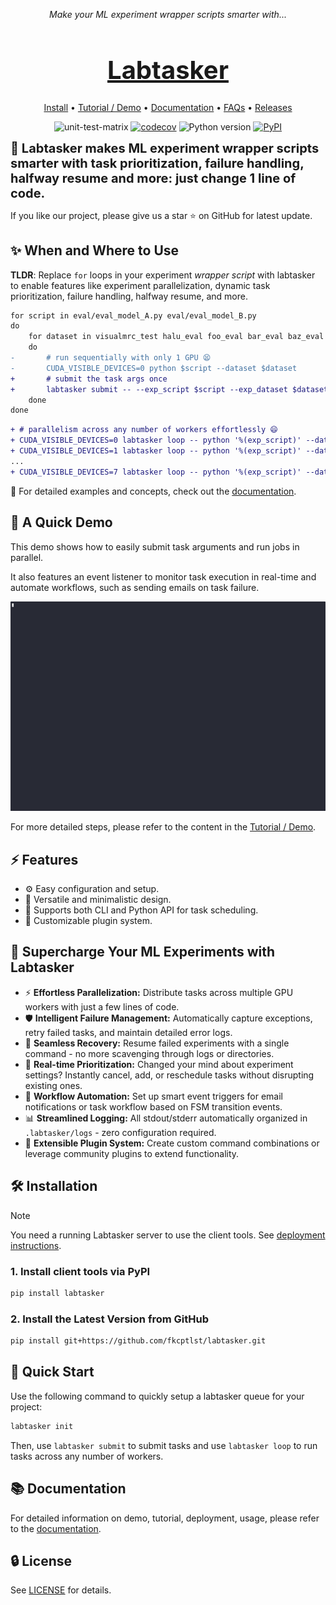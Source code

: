 <p align="center"><em>Make your ML experiment wrapper scripts smarter with...</em></p>
<h1 align="center" style="font-size: 40px;"> <a href="">Labtasker</a></h1>
<p align="center"><a href="https://fkcptlst.github.io/labtasker/latest/install/install/">Install</a> • <a href="https://fkcptlst.github.io/labtasker/latest/guide/basic/">Tutorial / Demo</a> • <a href="https://fkcptlst.github.io/labtasker/latest/">Documentation</a> • <a href="https://fkcptlst.github.io/labtasker/dev/faq/">FAQs</a> • <a href="https://github.com/fkcptlst/labtasker/releases">Releases</a></p>

<p align="center">
  <img src="https://github.com/fkcptlst/labtasker/actions/workflows/unit-test-matrix.yml/badge.svg" alt="unit-test-matrix" />
  <a href="https://codecov.io/gh/fkcptlst/labtasker"><img src="https://codecov.io/gh/fkcptlst/labtasker/graph/badge.svg?token=KQFBV3QRPY" alt="codecov" /></a>
  <img src="https://img.shields.io/badge/Python-3.8%20|%203.9%20|%203.10%20|%203.11%20|%203.12%20|%203.13-blue" alt="Python version" />
  <a href="https://pypi.org/project/labtasker/"><img src="https://img.shields.io/pypi/v/labtasker" alt="PyPI" /></a>
</p>


**<span style="font-size: 20px;"> 🌟 Labtasker makes ML experiment wrapper scripts smarter with task prioritization,
failure handling, halfway resume and more: just change 1 line of code.</span>**

If you like our project, please give us a star ⭐ on GitHub for latest update.

## ✨ When and Where to Use

**TLDR**: Replace `for` loops in your experiment *wrapper script* with labtasker to enable features like experiment
parallelization, dynamic task prioritization, failure handling, halfway resume, and more.

```diff
for script in eval/eval_model_A.py eval/eval_model_B.py
do
    for dataset in visualmrc_test halu_eval foo_eval bar_eval baz_eval
    do
-       # run sequentially with only 1 GPU 😫
-       CUDA_VISIBLE_DEVICES=0 python $script --dataset $dataset
+       # submit the task args once
+       labtasker submit -- --exp_script $script --exp_dataset $dataset
    done
done
```

```diff
+ # parallelism across any number of workers effortlessly 😄
+ CUDA_VISIBLE_DEVICES=0 labtasker loop -- python '%(exp_script)' --dataset '%(exp_dataset)' &
+ CUDA_VISIBLE_DEVICES=1 labtasker loop -- python '%(exp_script)' --dataset '%(exp_dataset)' &
...
+ CUDA_VISIBLE_DEVICES=7 labtasker loop -- python '%(exp_script)' --dataset '%(exp_dataset)' &
```

🐳 For detailed examples and concepts, check out the [documentation](https://fkcptlst.github.io/labtasker/).

## 🧪️ A Quick Demo

This demo shows how to easily submit task arguments and run jobs in parallel.

It also features an event listener to monitor task execution in real-time and automate workflows,
such as sending emails on task failure.

![demo](assets/demo.gif)

For more detailed steps, please refer to the content in the [Tutorial / Demo](https://fkcptlst.github.io/labtasker/latest/guide/basic/).

## ⚡️ Features

- ⚙️ Easy configuration and setup.
- 🧩 Versatile and minimalistic design.
- 🔄 Supports both CLI and Python API for task scheduling.
- 🔌 Customizable plugin system.

## 🔮 Supercharge Your ML Experiments with Labtasker

- ⚡️ **Effortless Parallelization:** Distribute tasks across multiple GPU workers with just a few lines of code.
- 🛡️ **Intelligent Failure Management:** Automatically capture exceptions, retry failed tasks, and maintain detailed error logs.
- 🔄 **Seamless Recovery:** Resume failed experiments with a single command - no more scavenging through logs or directories.
- 🎯 **Real-time Prioritization:** Changed your mind about experiment settings? Instantly cancel, add, or reschedule tasks without disrupting existing ones.
- 🤖 **Workflow Automation:** Set up smart event triggers for email notifications or task workflow based on FSM transition events.
- 📊 **Streamlined Logging:** All stdout/stderr automatically organized in `.labtasker/logs` - zero configuration required.
- 🧩 **Extensible Plugin System:** Create custom command combinations or leverage community plugins to extend functionality.

## 🛠️ Installation

> [!NOTE]
> You need a running Labtasker server to use the client tools.
> See [deployment instructions](https://fkcptlst.github.io/labtasker/latest/install/deployment/).

### 1. Install client tools via PyPI

```bash
pip install labtasker
```

### 2. Install the Latest Version from GitHub

```bash
pip install git+https://github.com/fkcptlst/labtasker.git
```

## 🚀 Quick Start

Use the following command to quickly setup a labtasker queue for your project:

```bash
labtasker init
```

Then, use `labtasker submit` to submit tasks and use `labtasker loop` to run tasks across any number of workers.

## 📚 Documentation

For detailed information on demo, tutorial, deployment, usage, please refer to
the [documentation](https://fkcptlst.github.io/labtasker/).

## 🔒 License

See [LICENSE](LICENSE) for details.
